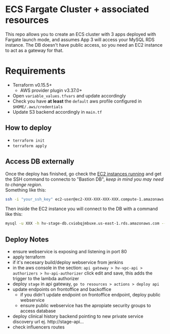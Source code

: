 # ECS Fargate Cluster + associated resources
This repo allows you to create an ECS cluster with 3 apps deployed with Fargate launch mode, and assumes App 3 will access your MySQL RDS instance. The DB doesn't have public access, so you need an EC2 instance to act as a gateway for that.

# Requirements
- Terraform v0.15.5+
    - AWS provider plugin v3.37.0+
- Open `variable_values.tfvars` and update accordingly
- Check you have **at least** the `default` aws profile configured in `$HOME/.aws/credentials`
- Update S3 backend accordingly in `main.tf`


## How to deploy
- `terraform init`   
- `terraform apply`

## Access DB externally
Once the deploy has finished, go check the [EC2 instances running](https://console.aws.amazon.com/ec2/v2/home?region=us-east-1#Instances:instanceState=running) and get the SSH command to connecto to "Bastion DB", _keep in mind you may need to change region_.   
Something like this:
```sh
ssh -i "your_ssh_key" ec2-user@ec2-XXX-XXX-XXX-XXX.compute-1.amazonaws.com
```

Then inside the EC2 instance you will connect to the DB with a command like this:
```sh
mysql -u XXX -h hv-stage-db.cviobqjmbuxe.us-east-1.rds.amazonaws.com --port XXXX -p
```

## Deploy Notes
- ensure webservice is exposing and listening in port 80
- apply terraform
- if it's necesary build/deploy webservice from jenkins
- in the aws console in the section:
 `api gateway > hv-vpc-api > authorizers > hv-api-authorizer`
  click edit and save, this adds the trigger to the lambda authorizer
- deploy `stage` in api gateway, `go to resources > actions > deploy api`
- update endpoints on frontoffice and backoffice
  - if you didn't update endpoint on frontoffice endpoint, deploy public webservice
  - ensure public webservice has the apropiate security groups to access database
- deploy clinical history backend pointing to new private service discovery url ej. http://stage-api...
- check influencers routes